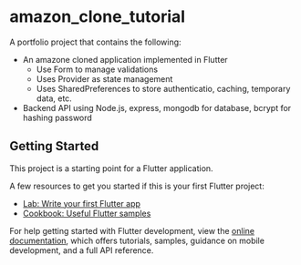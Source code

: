 # amazon_clone_tutorial

A portfolio project that contains the following:

- An amazone cloned application implemented in Flutter
  - Use Form to manage validations
  - Uses Provider as state management
  - Uses SharedPreferences to store authenticatio, caching, temporary data, etc.
- Backend API using Node.js, express, mongodb for database, bcrypt for hashing password

## Getting Started

This project is a starting point for a Flutter application.

A few resources to get you started if this is your first Flutter project:

- [Lab: Write your first Flutter app](https://docs.flutter.dev/get-started/codelab)
- [Cookbook: Useful Flutter samples](https://docs.flutter.dev/cookbook)

For help getting started with Flutter development, view the
[online documentation](https://docs.flutter.dev/), which offers tutorials,
samples, guidance on mobile development, and a full API reference.

